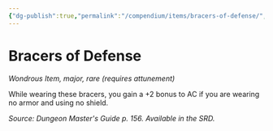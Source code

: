 ```yaml
---
{"dg-publish":true,"permalink":"/compendium/items/bracers-of-defense/","tags":["compendium/src/5e/dmg","item/attunement/required","item/rarity/rare","item/tier/major","item/wondrous"]}
---
```


# Bracers of Defense
*Wondrous Item, major, rare (requires attunement)*  


While wearing these bracers, you gain a +2 bonus to AC if you are wearing no armor and using no shield.

*Source: Dungeon Master's Guide p. 156. Available in the SRD.*